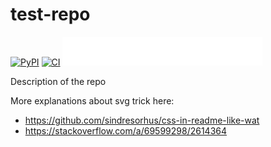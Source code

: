 # test-repo

[![PyPI](https://img.shields.io/pypi/v/TableauScraper.svg)](https://pypi.python.org/pypi/TableauScraper)
[![CI](https://github.com/bertrandmartel/tableau-scraping/workflows/CI/badge.svg)](https://github.com/bertrandmartel/tableau-scraping/actions)
<a href="https://www.strava.com/athletes/94166049"><img src="badge.svg"></a>

Description of the repo

More explanations about svg trick here:

- https://github.com/sindresorhus/css-in-readme-like-wat
- https://stackoverflow.com/a/69599298/2614364
